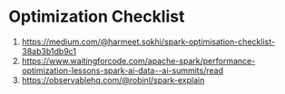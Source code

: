 # Optimization Checklist

1. https://medium.com/@harmeet.sokhi/spark-optimisation-checklist-38ab3b1db9c1
2. https://www.waitingforcode.com/apache-spark/performance-optimization-lessons-spark-ai-data--ai-summits/read
3. https://observablehq.com/@robinl/spark-explain
